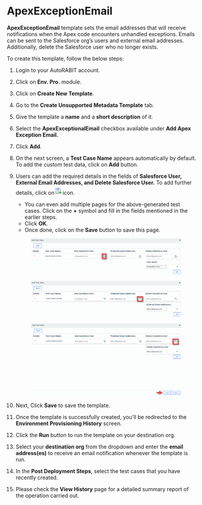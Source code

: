 # ApexExceptionEmail

**ApexExceptionEmail** template sets the email addresses that will receive notifications when the Apex code encounters unhandled exceptions. Emails can be sent to the Salesforce org’s users and external email addresses. Additionally, delete the Salesforce user who no longer exists.

To create this template, follow the below steps:

1. Login to your AutoRABIT account.
2. Click on **Env. Pro.** module.
3. Click on **Create New Template**.
4. Go to the **Create Unsupported Metadata Template** tab.
5. Give the template a **name** and a **short description** of it.
6. Select the **ApexExceptionalEmail** checkbox available under **Add Apex Exception Email.**
7. Click **Add**.&#x20;
8. On the next screen, a **Test Case Name** appears automatically by default. To add the custom test data, click on **Add** button.
9.  Users can add the required details in the fields of **Salesforce User, External Email Addresses, and Delete Salesforce User.** To add further details, click on![](<../../../../../.gitbook/assets/image (34) (1).png>)icon.

    * You can even add multiple pages for the above-generated test cases. Click on the **+** symbol and fill in the fields mentioned in the earlier steps.&#x20;
    * Click **OK**.&#x20;
    * Once done, click on the **Save** button to save this page.

    <figure><img src="../../../../../.gitbook/assets/image (35) (1).png" alt=""><figcaption></figcaption></figure>

    <figure><img src="../../../../../.gitbook/assets/image (36) (1).png" alt=""><figcaption></figcaption></figure>

    <figure><img src="../../../../../.gitbook/assets/image (37) (1).png" alt=""><figcaption></figcaption></figure>
10. Next, Click **Save** to save the template.
11. Once the template is successfully created, you'll be redirected to the **Environment Provisioning History** screen.
12. Click the **Run** button to run the template on your destination org.
13. Select your **destination org** from the dropdown and enter the **email address(es)** to receive an email notification whenever the template is run.
14. In the **Post Deployment Steps**, select the test cases that you have recently created.&#x20;
15. Please check the **View History** page for a detailed summary report of the operation carried out.
